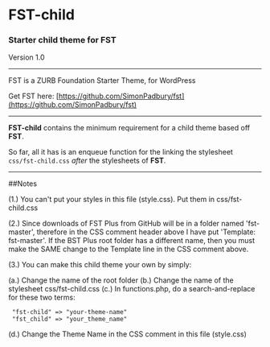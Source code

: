 FST-child
=========

### Starter child theme for FST

Version 1.0

-----

FST is a ZURB Foundation Starter Theme, for WordPress

Get FST here: [https://github.com/SimonPadbury/fst](https://github.com/SimonPadbury/fst)

-----

**FST-child** contains the minimum requirement for a child theme based off **FST**.

So far, all it has is an enqueue function for the linking the stylesheet `css/fst-child.css` *after* the stylesheets of **FST**.

-----

##Notes

(1.) You can't put your styles in this file (style.css). Put them in css/fst-child.css

(2.) Since downloads of FST Plus from GitHub will be in a folder named 'fst-master', therefore in the CSS comment header above I have put 'Template: fst-master'. If the BST Plus root folder has a different name, then you must make the SAME change to the Template line in the CSS comment above.

(3.) You can make this child theme your own by simply:

(a.) Change the name of the root folder
(b.) Change the name of the stylesheet css/fst-child.css
(c.) In functions.php, do a search-and-replace for these two terms:

     "fst-child" => "your-theme-name"
     "fst_child" => "your_theme_name"

(d.) Change the Theme Name in the CSS comment in this file (style.css)
